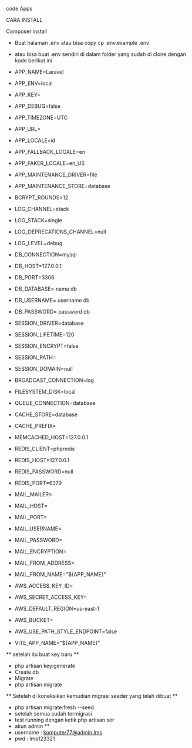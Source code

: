  code Apps 

 CARA INSTALL 


 Composer install 
-  Buat halaman .env atau bisa copy cp .env.example .env
- atau bisa buat .env sendiri  di dalam folder yang sudah di clone dengan kode berikut ini
 - APP_NAME=Laravel
 - APP_ENV=local
 - APP_KEY=
 - APP_DEBUG=false
 - APP_TIMEZONE=UTC
 - APP_URL=

 - APP_LOCALE=id
 - APP_FALLBACK_LOCALE=en
 - APP_FAKER_LOCALE=en_US

 - APP_MAINTENANCE_DRIVER=file
 - APP_MAINTENANCE_STORE=database

 - BCRYPT_ROUNDS=12

 - LOG_CHANNEL=stack
 - LOG_STACK=single
 - LOG_DEPRECATIONS_CHANNEL=null
 - LOG_LEVEL=debug

 - DB_CONNECTION=mysql
 - DB_HOST=127.0.0.1
 - DB_PORT=3306
 - DB_DATABASE= nama db
 - DB_USERNAME= username db
 - DB_PASSWORD= password db

 - SESSION_DRIVER=database
 - SESSION_LIFETIME=120
 - SESSION_ENCRYPT=false
 - SESSION_PATH=
 - SESSION_DOMAIN=null

 - BROADCAST_CONNECTION=log
 - FILESYSTEM_DISK=local
 - QUEUE_CONNECTION=database

- CACHE_STORE=database
- CACHE_PREFIX=

- MEMCACHED_HOST=127.0.0.1

- REDIS_CLIENT=phpredis
- REDIS_HOST=127.0.0.1
- REDIS_PASSWORD=null
- REDIS_PORT=6379

- MAIL_MAILER=
- MAIL_HOST=
- MAIL_PORT=
- MAIL_USERNAME=
- MAIL_PASSWORD=
- MAIL_ENCRYPTION=
- MAIL_FROM_ADDRESS= 
- MAIL_FROM_NAME="${APP_NAME}"

- AWS_ACCESS_KEY_ID=
- AWS_SECRET_ACCESS_KEY=
- AWS_DEFAULT_REGION=us-east-1
- AWS_BUCKET=
- AWS_USE_PATH_STYLE_ENDPOINT=false

- VITE_APP_NAME="${APP_NAME}"


 
 ** setelah itu buat key baru **
 - php artisan key:generate 
-  Create db  
 - Migrate 
 - php artisan migrate 




 ** Setelah di koneksikan kemudian migrasi seeder yang telah dibuat ** 
 - php artisan migrate:fresh --seed
-  setelah semua sudah termigrasi
-  test running dengan ketik php artisan ser
- akun admin **  
 - username : komputer77@admin.lms
 - pwd      : lms123321




